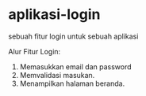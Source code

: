# aplikasi-login
sebuah fitur login untuk sebuah aplikasi

Alur Fitur Login:
1. Memasukkan email dan password
2. Memvalidasi masukan.
3. Menampilkan halaman beranda.
